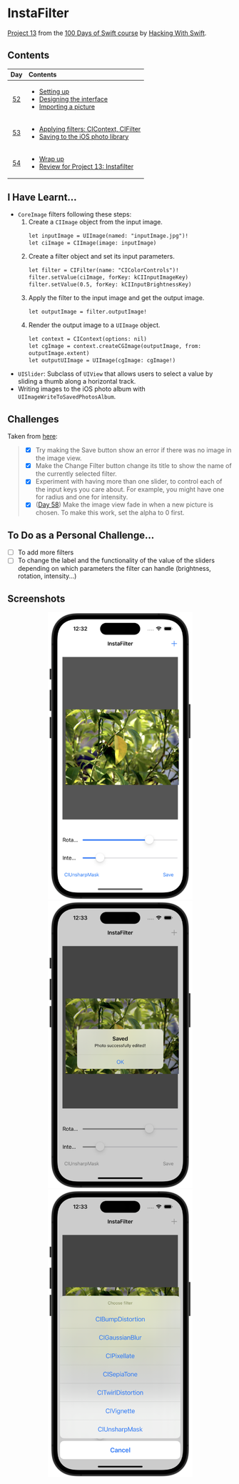 # InstaFilter

[Project 13](https://www.hackingwithswift.com/read/13/overview) from the [100 Days of Swift course](https://www.hackingwithswift.com/100) by [Hacking With Swift](https://www.hackingwithswift.com/).

## Contents

|                      Day                      | Contents                                                                                                                                                                                                                                      |
|:---------------------------------------------:|:----------------------------------------------------------------------------------------------------------------------------------------------------------------------------------------------------------------------------------------------|
| [52](https://www.hackingwithswift.com/100/52) | <ul><li>[Setting up](https://www.hackingwithswift.com/read/13/1/setting-up)</li><li>[Designing the interface](https://www.hackingwithswift.com/read/13/2)</li><li>[Importing a picture](https://www.hackingwithswift.com/read/13/3)</li></ul> |
| [53](https://www.hackingwithswift.com/100/53) | <ul><li>[Applying filters: CIContext, CIFilter](https://www.hackingwithswift.com/read/13/4)</li><li>[Saving to the iOS photo library](https://www.hackingwithswift.com/read/13/5)</li></ul>                                                   | 
| [54](https://www.hackingwithswift.com/100/54) | <ul><li>[Wrap up](https://www.hackingwithswift.com/read/13/5)</li><li>[Review for Project 13: Instafilter](https://www.hackingwithswift.com/review/hws/project-13-instafilter)</li></ul>                                                      |

## I Have Learnt...

- `CoreImage` filters following these steps:
  1. Create a `CIImage` object from the input image.
        ```
        let inputImage = UIImage(named: "inputImage.jpg")!
        let ciImage = CIImage(image: inputImage)
        ```
  2. Create a filter object and set its input parameters.
        ```
        let filter = CIFilter(name: "CIColorControls")!
        filter.setValue(ciImage, forKey: kCIInputImageKey)
        filter.setValue(0.5, forKey: kCIInputBrightnessKey)
        ```
  3. Apply the filter to the input image and get the output image.
        ```
        let outputImage = filter.outputImage!
        ```
  4. Render the output image to a `UIImage` object.
        ```
        let context = CIContext(options: nil)
        let cgImage = context.createCGImage(outputImage, from: outputImage.extent)
        let outputUIImage = UIImage(cgImage: cgImage!)
        ```
- `UISlider`: Subclass of `UIView` that allows users to select a value by sliding a thumb along a horizontal track.
- Writing images to the iOS photo album with `UIImageWriteToSavedPhotosAlbum`.

## Challenges

Taken from [here](https://www.hackingwithswift.com/read/13/5):

>- [x] Try making the Save button show an error if there was no image in the image view.
>- [x] Make the Change Filter button change its title to show the name of the currently selected filter.
>- [x] Experiment with having more than one slider, to control each of the input keys you care about. For example, you might have one for radius and one for intensity.
>- [x] ([Day 58](https://www.hackingwithswift.com/read/15/5/wrap-up)) Make the image view fade in when a new picture is chosen. To make this work, set the alpha to 0 first.

## To Do as a Personal Challenge...

- [ ] To add more filters
- [ ] To change the label and the functionality of the value of the sliders depending on which parameters the filter can handle (brightness, rotation, intensity...)

## Screenshots

<div align="center">
  <img src="./Screenshots/1.png" alt="Main screen" width="325">
  <img src="./Screenshots/2.png" alt="Successful save" width="325">
  <img src="./Screenshots/3.png" alt="List of filters" width="325">
</div>
